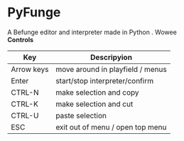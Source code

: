 # PyFunge
A Befunge editor and interpreter made in Python . Wowee <br />
**Controls** <br />

| Key | Descripyion |
| --- | --- |
| Arrow keys | move around in playfield / menus |
| Enter | start/stop interpreter/confirm |
| CTRL-N | make selection and copy |
| CTRL-K | make selection and cut |
| CTRL-U | paste selection |
| ESC | exit out of menu / open top menu |
